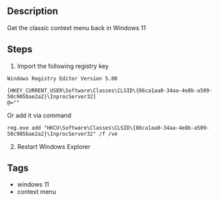 ## Description
Get the classic context menu back in Windows 11

## Steps

1. Import the following registry key
```
Windows Registry Editor Version 5.00

[HKEY_CURRENT_USER\Software\Classes\CLSID\{86ca1aa0-34aa-4e8b-a509-50c905bae2a2}\InprocServer32]
@=""
```
Or add it via command
```
reg.exe add "HKCU\Software\Classes\CLSID\{86ca1aa0-34aa-4e8b-a509-50c905bae2a2}\InprocServer32" /f /ve
```
2. Restart Windows Explorer

## Tags
- windows 11
- context menu
